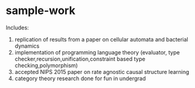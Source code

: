 # sample-work
Includes:
1. replication of results from a paper on cellular automata and bacterial dynamics
2. implementation of programming language theory (evaluator, type checker,recursion,unification,constraint based type checking,polymorphism)
3. accepted NIPS 2015 paper on rate agnostic causal structure learning
4. category theory research done for fun in undergrad
